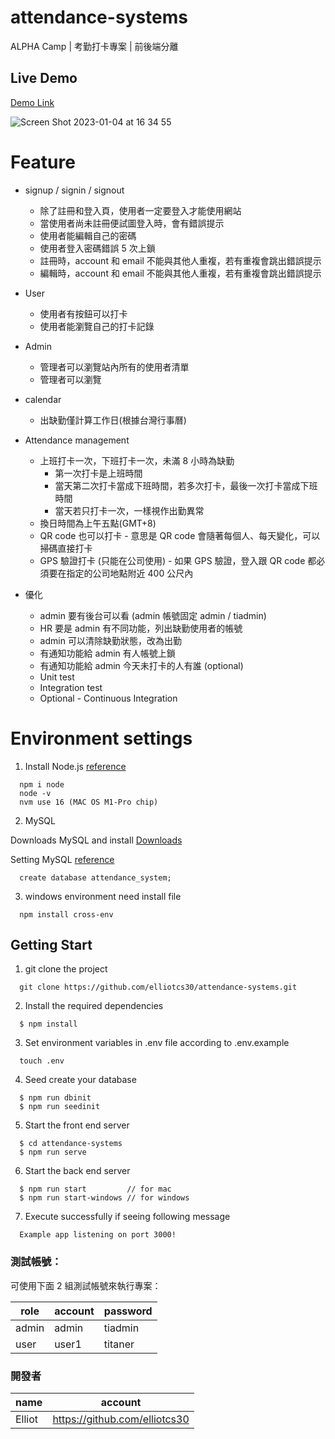 # attendance-systems

ALPHA Camp | 考勤打卡專案 | 前後端分離

## Live Demo
[Demo Link](https://elliotcs30.github.io/attendance-systems/#/signin)

![Screen Shot 2023-01-04 at 16 34 55](https://user-images.githubusercontent.com/103249772/210516065-209b9a3c-0090-4065-8955-902597a0a3c6.png)

# Feature

- signup / signin / signout
  - 除了註冊和登入頁，使用者一定要登入才能使用網站
  - 當使用者尚未註冊便試圖登入時，會有錯誤提示
  - 使用者能編輯自己的密碼
  - 使用者登入密碼錯誤 5 次上鎖
  - 註冊時，account 和 email 不能與其他人重複，若有重複會跳出錯誤提示
  - 編輯時，account 和 email 不能與其他人重複，若有重複會跳出錯誤提示
- User
  - 使用者有按鈕可以打卡
  - 使用者能瀏覽自己的打卡記錄
- Admin

  - 管理者可以瀏覽站內所有的使用者清單
  - 管理者可以瀏覽

- calendar

  - 出缺勤僅計算工作日(根據台灣行事曆)

- Attendance management

  - 上班打卡一次，下班打卡一次，未滿 8 小時為缺勤
    - 第一次打卡是上班時間
    - 當天第二次打卡當成下班時間，若多次打卡，最後一次打卡當成下班時間
    - 當天若只打卡一次，一樣視作出勤異常
  - 換日時間為上午五點(GMT+8)
  - QR code 也可以打卡 - 意思是 QR code 會隨著每個人、每天變化，可以掃碼直接打卡
  - GPS 驗證打卡 (只能在公司使用) - 如果 GPS 驗證，登入跟 QR code 都必須要在指定的公司地點附近 400 公尺內

- 優化
  - admin 要有後台可以看 (admin 帳號固定 admin / tiadmin)
  - HR 要是 admin 有不同功能，列出缺勤使用者的帳號
  - admin 可以清除缺勤狀態，改為出勤
  - 有通知功能給 admin 有人帳號上鎖
  - 有通知功能給 admin 今天未打卡的人有誰 (optional)
  - Unit test
  - Integration test
  - Optional - Continuous Integration

# Environment settings

1. Install Node.js [reference](https://radixweb.com/blog/installing-npm-and-nodejs-on-windows-and-mac)

```
  npm i node
  node -v
  nvm use 16 (MAC OS M1-Pro chip)
```

2. MySQL

Downloads MySQL and install [Downloads](https://dev.mysql.com/downloads/mysql/)

Setting MySQL [reference](https://siddharam.com.tw/post/20190807/)

```
  create database attendance_system;
```

3. windows environment need install file

```shell
  npm install cross-env
```

## Getting Start

1. git clone the project

```shell
  git clone https://github.com/elliotcs30/attendance-systems.git
```

2. Install the required dependencies

```shell
  $ npm install
```

3. Set environment variables in .env file according to .env.example

```shell
  touch .env
```

4. Seed create your database

```shell
  $ npm run dbinit
  $ npm run seedinit
```

5. Start the front end server

```shell
  $ cd attendance-systems
  $ npm run serve
```

6. Start the back end server

```shell
  $ npm run start         // for mac
  $ npm run start-windows // for windows
```

7. Execute successfully if seeing following message

```shell
  Example app listening on port 3000!
```

### 測試帳號：

可使用下面 2 組測試帳號來執行專案：

| role  | account | password |
| ----- | ------- | -------- |
| admin | admin   | tiadmin  |
| user  | user1   | titaner  |

### 開發者

| name   | account                       |
| ------ | ----------------------------- |
| Elliot | https://github.com/elliotcs30 |
